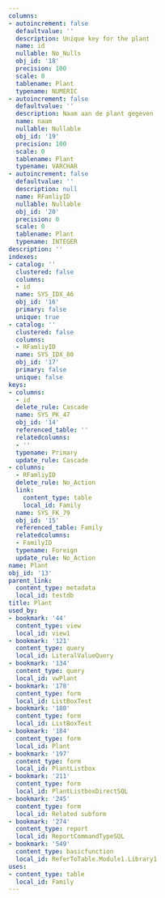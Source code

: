 ```yaml
---
columns:
- autoincrement: false
  defaultvalue: ''
  description: Unique key for the plant
  name: id
  nullable: No_Nulls
  obj_id: '18'
  precision: 100
  scale: 0
  tablename: Plant
  typename: NUMERIC
- autoincrement: false
  defaultvalue: ''
  description: Naam aan de plant gegeven
  name: naam
  nullable: Nullable
  obj_id: '19'
  precision: 100
  scale: 0
  tablename: Plant
  typename: VARCHAR
- autoincrement: false
  defaultvalue: ''
  description: null
  name: RFamliyID
  nullable: Nullable
  obj_id: '20'
  precision: 0
  scale: 0
  tablename: Plant
  typename: INTEGER
description: ''
indexes:
- catalog: ''
  clustered: false
  columns:
  - id
  name: SYS_IDX_46
  obj_id: '16'
  primary: false
  unique: true
- catalog: ''
  clustered: false
  columns:
  - RFamliyID
  name: SYS_IDX_80
  obj_id: '17'
  primary: false
  unique: false
keys:
- columns:
  - id
  delete_rule: Cascade
  name: SYS_PK_47
  obj_id: '14'
  referenced_table: ''
  relatedcolumns:
  - ''
  typename: Primary
  update_rule: Cascade
- columns:
  - RFamliyID
  delete_rule: No_Action
  link:
    content_type: table
    local_id: Family
  name: SYS_FK_79
  obj_id: '15'
  referenced_table: Family
  relatedcolumns:
  - FamilyID
  typename: Foreign
  update_rule: No_Action
name: Plant
obj_id: '13'
parent_link:
  content_type: metadata
  local_id: testdb
title: Plant
used_by:
- bookmark: '44'
  content_type: view
  local_id: view1
- bookmark: '121'
  content_type: query
  local_id: LiteralValueQuery
- bookmark: '134'
  content_type: query
  local_id: vwPlant
- bookmark: '178'
  content_type: form
  local_id: ListBoxTest
- bookmark: '180'
  content_type: form
  local_id: ListBoxTest
- bookmark: '184'
  content_type: form
  local_id: Plant
- bookmark: '197'
  content_type: form
  local_id: PlantListbox
- bookmark: '211'
  content_type: form
  local_id: PlantListboxDirectSQL
- bookmark: '245'
  content_type: form
  local_id: Related subform
- bookmark: '274'
  content_type: report
  local_id: ReportCommandTypeSQL
- bookmark: '549'
  content_type: basicfunction
  local_id: ReferToTable.Module1.Library1
uses:
- content_type: table
  local_id: Family
---
```

